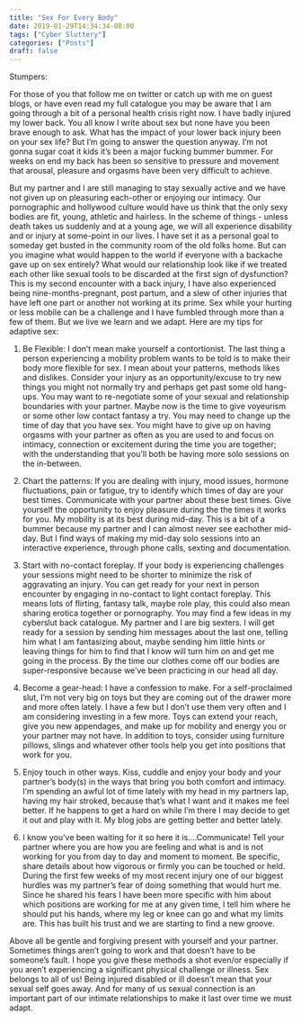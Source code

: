 ```yaml
---
title: "Sex For Every Body"
date: 2019-01-29T14:34:34-08:00
tags: ["Cyber Sluttery"]
categories: ["Posts"]
draft: false
---
```


Stumpers:

For those of you that follow me on twitter or catch up with me on guest blogs, or have even read my full catalogue you may be aware that I am going through a bit of a personal health crisis right now.  I have badly injured my lower back. You all know I write about sex but none have you been brave enough to ask. What has the impact of your lower back injury been on your sex life? But I’m going to answer the question anyway. I’m not gonna sugar coat it kids it’s been a major fucking bummer bummer. For weeks on end my back has been so sensitive to pressure and movement that arousal, pleasure and orgasms have been very difficult to achieve. 

But my partner and I are still managing to stay sexually active and we have not given up on pleasuring each-other or enjoying our intimacy.  Our pornographic and hollywood culture would have us think that the only sexy bodies are fit, young, athletic and hairless.  In the scheme of things - unless death takes us suddenly and at a young age, we will all experience disability and or injury at some-point in our lives. I have set it as a personal goal to someday get busted in the community room of the old folks home. But can you imagine what would happen to the world if everyone with a backache gave up on sex entirely? What would our relationship look like if we treated each other like sexual tools to be discarded at the first sign of dysfunction? This is my second encounter with a back injury, I have also experienced being nine-months-pregnant, post partum, and a slew of other injuries that have left one part or another not working at its prime. Sex while your hurting or less mobile can be a challenge and I have fumbled through more than a few of them. But we live we learn and we adapt. Here are my tips for adaptive sex:

1. Be Flexible: I don’t mean make yourself a contortionist. The last thing a person experiencing a mobility problem wants to be told is to make their body more flexible for sex. I mean about your patterns, methods likes and dislikes. Consider your injury as an opportunity/excuse to try new things you might not normally try and perhaps get past some old hang-ups. You may want to re-negotiate some of your sexual and relationship boundaries with your partner. Maybe now is the time to give voyeurism or some other low contact fantasy a try. You may need to change up the time of day that you have sex. You might have to give up on having orgasms with your partner as often as you are used to and focus on intimacy, connection or excitement during the time you are together; with the understanding that you’ll both be having more solo sessions on the in-between.  

2. Chart the patterns: If you are dealing with injury, mood issues, hormone fluctuations, pain or fatigue, try to identify which times of day are your best times. Communicate with your partner about these best times. Give yourself the opportunity to enjoy pleasure during the the times it works for you. My mobility is at its best during mid-day. This is a bit of a bummer because my partner and I can almost never see eachother mid-day. But I find ways of making my mid-day solo sessions into an interactive experience, through phone calls, sexting and documentation. 

3. Start with no-contact foreplay. If your body is experiencing challenges your sessions might need to be shorter to minimize the risk of aggravating an injury. You can get ready for your next in person encounter by engaging in no-contact to light contact foreplay. This means lots of flirting, fantasy talk, maybe role play, this could also mean sharing erotica together or pornography. You may find a few ideas in my cyberslut back catalogue. My partner and I are big sexters. I will get ready for a session by sending him messages about the last one, telling him what I am fantasizing about, maybe sending him little hints or leaving things for him to find that I know will turn him on and get me going in the process. By the time our clothes come off our bodies are super-responsive because we’ve been practicing in our head all day. 

4. Become a gear-head: I have a confession to make. For a self-proclaimed slut, I’m not very big on toys but they are coming out of the drawer more and more often lately. I have a few but I don’t use them very often and I am considering investing in a few more. Toys can extend your reach, give you new appendages, and make up for mobility and energy you or your partner may not have.  In addition to toys, consider using furniture pillows, slings and whatever other tools help you get into positions that work for you. 

5. Enjoy touch in other ways. Kiss, cuddle and enjoy your body and your partner’s body(s) in the ways that bring you both comfort and intimacy. I’m spending an awful lot of time lately with my head in my partners lap, having my hair stroked, because that’s what I want and it makes me feel better. If he happens to get a hard on while I’m there I may decide to get it out and play with it. My blog jobs are getting better and better lately. 

6. I know you’ve been waiting for it so here it is….Communicate! Tell your partner where you are how you are feeling and what is and is not working for you from day to day and moment to moment. Be specific, share details about how vigorous or firmly you can be touched or held. During the first few weeks of my most recent injury one of our biggest hurdles was my partner’s fear of doing something that would hurt me. Since he shared his fears I have been more specific with him about which positions are working for me at any given time, I tell him where he should put his hands, where my leg or knee can go and what my limits are. This has built his trust and we are starting to find a new groove. 

Above all be gentle and forgiving present with yourself and your partner. Sometimes things aren’t going to work and that doesn’t have to be someone’s fault. I hope you give these methods a shot even/or especially if you aren’t experiencing a significant physical challenge or illness. Sex belongs to all of us! Being injured disabled or ill doesn’t mean that your sexual self goes away. And for many of us sexual connection is an important part of our intimate relationships to make it last over time we must adapt. 

